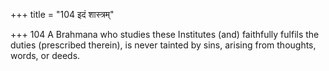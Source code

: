 +++
title = "104 इदं शास्त्रम्"

+++
104	A Brahmana who studies these Institutes (and) faithfully fulfils the duties (prescribed therein), is never tainted by sins, arising from thoughts, words, or deeds.